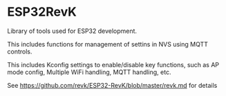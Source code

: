 # ESP32RevK

Library of tools used for ESP32 development.

This includes functions for management of settins in NVS using MQTT controls.

This includes Kconfig settings to enable/disable key functions, such as AP mode config, Multiple WiFi handling, MQTT handling, etc.

See https://github.com/revk/ESP32-RevK/blob/master/revk.md for details
